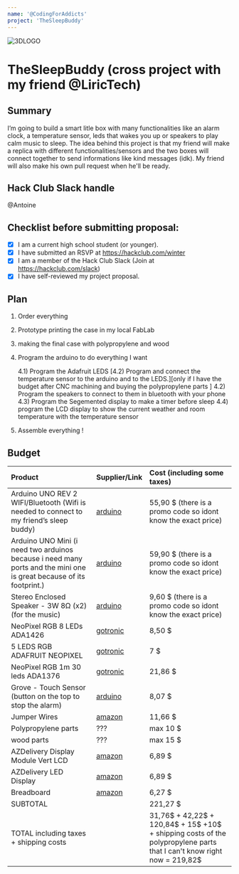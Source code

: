 ```yaml
---
name: '@CodingForAddicts'
project: 'TheSleepBuddy'
---
```


![3DLOGO](https://user-images.githubusercontent.com/95184556/208949292-0132c62f-f6ac-47e6-8435-c8b56336dcfa.jpg)

# TheSleepBuddy (cross project with my friend @LiricTech)
## Summary

I’m going to build a smart litle box with many functionalities like an alarm clock, a temperature sensor, leds that wakes you up or speakers to play calm music to sleep. The idea behind this project is that my friend will make a replica with different functionalities/sensors and the two boxes will connect together to send informations like kind messages (idk). My friend will also make his own pull request when he'll be ready.

## Hack Club Slack handle

@Antoine

## Checklist before submitting proposal:

- [x] I am a current high school student (or younger).
- [x] I have submitted an RSVP at <https://hackclub.com/winter>
- [x] I am a member of the Hack Club Slack (Join at <https://hackclub.com/slack>)
- [x] I have self-reviewed my project proposal.

## Plan

1) Order everything

2) Prototype printing the case in my local FabLab

3) making the final case with polypropylene and wood

4) Program the arduino to do everything I want
 
	4.1) Program the Adafruit LEDS 
	[4.2) Program and connect the temperature sensor to the arduino and to the LEDS.][only if I have the budget after CNC machining and buying the polypropylene parts ]
	4.2) Program the speakers to connect to them in bluetooth with your phone 
	4.3) Program the Segemented display to make a timer before sleep
	4.4) program the LCD display to show the current weather and room temperature with the temperature sensor
5) Assemble everything !
	

## Budget

| Product   | Supplier/Link  | Cost (including some taxes) |
|:--|:--|:--|
| Arduino UNO REV 2 WIFI/Bluetooth (Wifi is needed to connect to my friend’s sleep buddy) | [arduino](https://store.arduino.cc/products/arduino-uno-wifi-rev2?variant=35570905743511) | 55,90 $ (there is a promo code so idont know the exact price)|
| Arduino UNO Mini  (i need two arduinos because i need many ports and the mini one is great because of its footprint.)|  [arduino](https://store.arduino.cc/products/uno-mini-le?variant=41377078542487) | 59,90 $ (there is a promo code so idont know the exact price)|
| Stereo Enclosed Speaker - 3W 8Ω (x2) (for the music) | [arduino](https://store.arduino.cc/products/stereo-enclosed-speaker-3w-8ω?variant=40119999103127) | 9,60 $ (there is a promo code so idont know the exact price)|
| NeoPixel RGB 8 LEDs ADA1426 | [gotronic](https://www.gotronic.fr/art-stick-neopixel-rgb-8-leds-ada1426-22886.htm) | 8,50 $ |
| 5 LEDS RGB ADAFRUIT NEOPIXEL | [gotronic](https://www.gotronic.fr/cat-leds-adressables-1552.htm) | 7 $ |
|  NeoPixel RGB 1m 30 leds ADA1376 | [gotronic](https://www.gotronic.fr/cat-leds-adressables-1552.htm) | 21,86 $ |
| Grove - Touch Sensor (button on the top to stop the alarm) | [arduino](https://store.arduino.cc/products/grove-touch-sensor?variant=35573916991639) | 8,07 $ |
| Jumper Wires |  [amazon](https://www.amazon.fr/YXPCARS-câbles-jumper-femelle-Arduino/dp/B08HQ7K6M7/ref=sr_1_5?crid=TV7B8USTG35U&keywords=jumper+cable&qid=1671636526&sprefix=jumper+ca%2Caps%2C108&sr=8-5) | 11,66 $ |
| Polypropylene parts | ??? | max 10 $ |
| wood parts | ??? | max 15 $ |
| AZDelivery Display Module Vert LCD |  [amazon](https://www.amazon.fr/azdelivery-HD44780-1602-Module-écran-16-caractères-Arduino/dp/B01N3B8JMN/ref=sr_1_5?keywords=ecran%2Blcd%2Barduino&qid=1671636943&sr=8-5&th=1) | 6,89 $  |
| AZDelivery LED Display |  [amazon](https://www.amazon.fr/AZDelivery-Digital-Display-Arduino-Raspberry/dp/B06X952QXS/ref=sr_1_11?__mk_fr_FR=ÅMÅŽÕÑ&crid=FRXJMXVZ4D40&keywords=segmented%2Bi2c%2Bdisplay%2Barduino&qid=1671637038&sprefix=segmented%2Bi2c%2Bdispal%2Barduino%2Caps%2C82&sr=8-11&th=1) | 6,89 $ |
|Breadboard | [amazon](https://www.amazon.fr/gp/product/B08R2YM6RK/ref=ox_sc_act_title_1?smid=A2FA71JYWLOOYW&psc=1) | 6,27 $|
| SUBTOTAL  |  | 221,27 $ |
| TOTAL including taxes + shipping costs |  |  31,76$ + 42,22$ + 120,84$ + 15$ +10$ + shipping costs of the polypropylene parts that I can't know right now = 219,82$
